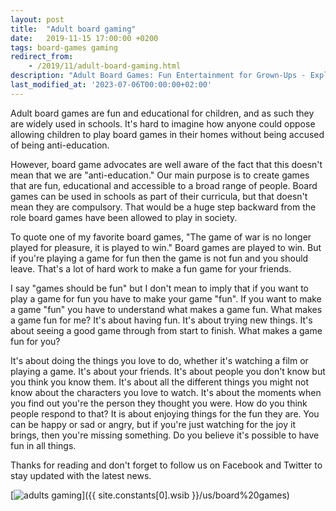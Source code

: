 ```yaml
---
layout: post
title:  "Adult board gaming"
date:   2019-11-15 17:00:00 +0200
tags: board-games gaming
redirect_from:
    - /2019/11/adult-board-gaming.html
description: "Adult Board Games: Fun Entertainment for Grown-Ups - Explore a selection of entertaining board games for adults."
last_modified_at: '2023-07-06T00:00:00+02:00'
---
```

Adult board games are fun and educational for children, and as such they are widely used in schools. It's hard to imagine how anyone could oppose allowing children to play board games in their homes without being accused of being anti-education.

However, board game advocates are well aware of the fact that this doesn't mean that we are "anti-education." Our main purpose is to create games that are fun, educational and accessible to a broad range of people. Board games can be used in schools as part of their curricula, but that doesn't mean they are compulsory. That would be a huge step backward from the role board games have been allowed to play in society.

To quote one of my favorite board games, "The game of war is no longer played for pleasure, it is played to win." Board games are played to win. But if you're playing a game for fun then the game is not fun and you should leave. That's a lot of hard work to make a fun game for your friends.

I say "games should be fun" but I don't mean to imply that if you want to play a game for fun you have to make your game "fun". If you want to make a game "fun" you have to understand what makes a game fun. What makes a game fun for me? It's about having fun. It's about trying new things. It's about seeing a good game through from start to finish. What makes a game fun for you?

It's about doing the things you love to do, whether it's watching a film or playing a game. It's about your friends. It's about people you don't know but you think you know them. It's about all the different things you might not know about the characters you love to watch. It's about the moments when you find out you're the person they thought you were. How do you think people respond to that? It is about enjoying things for the fun they are. You can be happy or sad or angry, but if you're just watching for the joy it brings, then you're missing something. Do you believe it's possible to have fun in all things.

Thanks for reading and don't forget to follow us on Facebook and Twitter to stay updated with the latest news.

[![adults gaming](https://i.imgur.com/Jm8ynpT.jpg)]({{ site.constants[0].wsib }}/us/board%20games)

